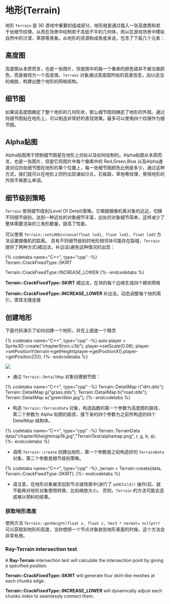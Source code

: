 # 地形(Terrain)

地形 `Terrain` 是 3D 游戏中重要的组成部分，地形就是通过载入一张高度图和若干张细节纹理，从而在场景中绘制若干高低不平的几何体，用以在游戏场景中模拟自然中的沙漠，草原等景象。从地形的资源构成角度来说，包含了下面几个元素：

## 高度图

高度图从本质而言，也是一张图片，但是图中的每一个像素的颜色值并不被当做颜色，而是被视为一个高度值。`Terrain` 对象通过高度图所给的高度信息，加以适当的缩放，构建出整个地形的网格结构。

## 细节图

如果说高度图确定了整个地形的几何形状，那么细节图则确定了地形的外观。通过将细节图贴在地形上，可以制造非常好的表现效果。最多可以使用四个纹理作为细节图。

## Alpha贴图

Alpha贴图用于控制细节图是在地形上何处以及如何绘制的。Alpha贴图从本质而言，也是一张图片，但是它将图片中每个像素中的 Red,Green,Blue 以及Alpha通道对应四张细节图在地形的某个位置上，每一张细节图颜色比例是多少。通过这种方式，我们就可以在地形上同时出现诸如沙丘，石板路，草地等纹理，使得地形的外观不再那么单调。

## 细节级别策略

`Terrain` 使用细节级别(Level Of Detail)策略，它根据摄像机离对象的远近，切换不同细节级别，达到一种近处的对象细节丰富，远处的对象细节简单，这样减少了整体需要渲染的三角形数量，提高了性能。

可以使用 `Terrain::setLODDistance(float lod1, float lod2, float lod3` 方法设置摄像机的距离。 具有不同细节级别的地形相邻块可能存在裂缝，`Terrain` 提供了两种方式(裙边法，补边法)避免这种情况的出现：

{% codetabs name="C++", type="cpp" -%}
Terrain::CrackFixedType::SKIRT

Terrain::CrackFixedType::INCREASE_LOWER
{%- endcodetabs %}

__Terrain::CrackFixedType::SKIRT__ 裙边法，在块的每个边缘生成四个裙状网格

__Terrain::CrackFixedType::INCREASE_LOWER__ 补边法，动态调整每个快的索引，使其无缝连接

## 创建地形

下面代码演示了如何创建一个地形，并在上面放一个精灵

{% codetabs name="C++", type="cpp" -%}
auto player = Sprite3D::create("chapter9/orc.c3b");
player->setScale(0.08);
player->setPositionY(terrain->getHeight(player->getPositionX(),player->getPositionZ()));
{%- endcodetabs %}

![](../../en/3d/3d-img/9_10.png)

* 通过 `Terrain::DetailMap` 对象创建细节图：

{% codetabs name="C++", type="cpp" -%}
Terrain::DetailMap r("dirt.dds");
Terrain::DetailMap g("grass.dds");
Terrain::DetailMap b("road.dds");
Terrain::DetailMap a("greenSkin.jpg");
{%- endcodetabs %}

* 构造 `Terrain::TerrainData` 对象，构造函数的第一个参数为高度图的路径，第二个参数为 Alpha 贴图的路径，接下来的四个参数为之前所构造的四个 DetailMap 结构体。

{% codetabs name="C++", type="cpp" -%}
Terrain::TerrainData data("chapter9/heightmap16.jpg","TerrainTest/alphamap.png", r, g, b, a);
{%- endcodetabs %}

* 调用 `Terrain::create` 创建出地形，第一个参数是之前构造好的 `TerrainData` 对象，第二个参数是细节级别策略。

{% codetabs name="C++", type="cpp" -%}
_terrain = Terrain::create(data, Terrain::CrackFixedType::SKIRT);
{%- endcodetabs %}

* 请注意，在地形对象被添加到节点或场景中(进行了 `addChild()` 操作)后，就不能再对地形对象使用转换，比如缩放大小。 否则，`Terrain` 的方法可能会造成难以预料的结果。

### 获取地形高度

使用方法 `Terrain::getHeight(float x, float z, Vec3 * normal= nullptr)` 可以获取到地形的高度，当你想把一个节点对象放到地形表面的时候，这个方法会非常有用。

### Ray-Terrain intersection test

A __Ray-Terrain__ intersection test will calculate the intersection point by giving
a specified position.

__Terrain::CrackFixedType::SKIRT__ will generate four skirt-like meshes at each
chunks edge.

__Terrain::CrackFixedType::INCREASE_LOWER__ will dynamically adjust each chunks
index to seamlessly connect them.
